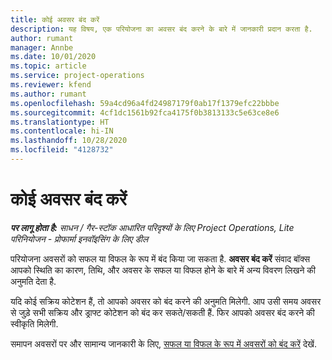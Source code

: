 ```yaml
---
title: कोई अवसर बंद करें
description: यह विषय, एक परियोजना का अवसर बंद करने के बारे में जानकारी प्रदान करता है.
author: rumant
manager: Annbe
ms.date: 10/01/2020
ms.topic: article
ms.service: project-operations
ms.reviewer: kfend
ms.author: rumant
ms.openlocfilehash: 59a4cd96a4fd24987179f0ab17f1379efc22bbbe
ms.sourcegitcommit: 4cf1dc1561b92fca4175f0b3813133c5e63ce8e6
ms.translationtype: HT
ms.contentlocale: hi-IN
ms.lasthandoff: 10/28/2020
ms.locfileid: "4128732"
---
```

# <a name="close-an-opportunity"></a>कोई अवसर बंद करें

_**पर लागू होता है:** साधन / गैर-स्टॉक आधारित परिदृश्यों के लिए Project Operations, Lite परिनियोजन - प्रोफार्मा इनवॉइसिंग के लिए डील_

परियोजना अवसरों को सफल या विफल के रूप में बंद किया जा सकता है. **अवसर बंद करें** संवाद बॉक्स आपको स्थिति का कारण, तिथि, और अवसर के सफल या विफल होने के बारे में अन्य विवरण लिखने की अनुमति देता है.

यदि कोई सक्रिय कोटेशन हैं, तो आपको अवसर को बंद करने की अनुमति मिलेगी. आप उसी समय अवसर से जुड़े सभी सक्रिय और ड्राफ्ट कोटेशन को बंद कर सकते/सकती हैं. फिर आपको अवसर बंद करने की स्वीकृति मिलेगी.

समापन अवसरों पर और सामान्य जानकारी के लिए, [सफल या विफल के रूप में अवसरों को बंद करें](https://docs.microsoft.com/dynamics365/sales-enterprise/close-opportunity-won-lost-sales) देखें.
